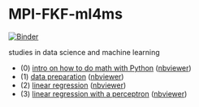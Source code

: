 # MPI-FKF-ml4ms

[![Binder](https://mybinder.org/badge_logo.svg)](https://mybinder.org/v2/gh/ricogutzler/MPI-FKF-ml4ms/master)

studies in data science and machine learning

* (0) [intro on how to do math with Python](https://github.com/ricogutzler/MPIFKF_studygroup/blob/master/0_math-in-pyhton.ipynb)
      ([nbviewer](https://nbviewer.jupyter.org/github/ricogutzler/MPI-FKF-ml4ms/blob/master/0_math-in-pyhton.ipynb))
* (1) [data preparation](https://github.com/ricogutzler/MPIFKF_studygroup/blob/master/1_data_handling.ipynb)
      ([nbviewer](https://nbviewer.jupyter.org/github/ricogutzler/MPI-FKF-ml4ms/blob/master/1_data_handling.ipynb))
* (2) [linear regression](https://github.com/ricogutzler/MPIFKF_studygroup/blob/master/2_regression.ipynb)
      ([nbviewer](https://nbviewer.jupyter.org/github/ricogutzler/MPI-FKF-ml4ms/blob/master/2_regression.ipynb))
* (3) [linear regression with a perceptron](https://github.com/ricogutzler/MPI-FKF-ml4ms/blob/master/3_perceptron_regressor.ipynb)
      ([nbviewer](https://nbviewer.jupyter.org/github/ricogutzler/MPI-FKF-ml4ms/blob/master/3_perceptron_regressor.ipynb))
